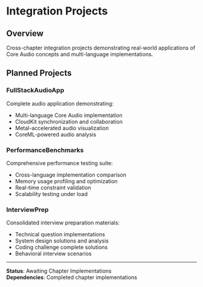 # Integration Projects

## Overview

Cross-chapter integration projects demonstrating real-world applications of Core Audio concepts and multi-language implementations.

## Planned Projects

### FullStackAudioApp
Complete audio application demonstrating:
- Multi-language Core Audio implementation
- CloudKit synchronization and collaboration
- Metal-accelerated audio visualization  
- CoreML-powered audio analysis

### PerformanceBenchmarks
Comprehensive performance testing suite:
- Cross-language implementation comparison
- Memory usage profiling and optimization
- Real-time constraint validation
- Scalability testing under load

### InterviewPrep
Consolidated interview preparation materials:
- Technical question implementations
- System design solutions and analysis
- Coding challenge complete solutions
- Behavioral interview scenarios

---

**Status**: Awaiting Chapter Implementations  
**Dependencies**: Completed chapter implementations
